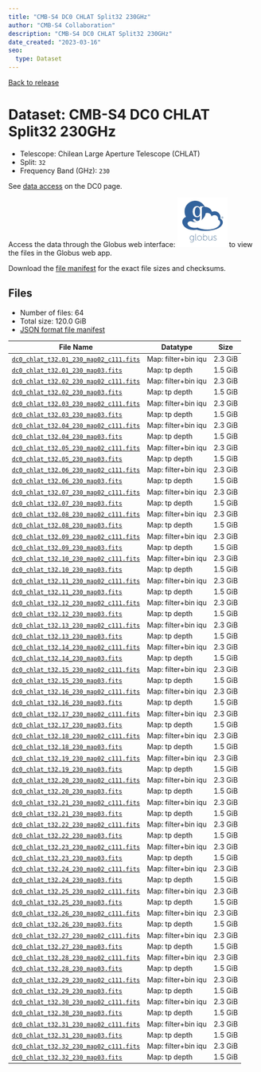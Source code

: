 ```yaml
---
title: "CMB-S4 DC0 CHLAT Split32 230GHz"
author: "CMB-S4 Collaboration"
description: "CMB-S4 DC0 CHLAT Split32 230GHz"
date_created: "2023-03-16"
seo:
  type: Dataset
---
```


[Back to release](./dc0.html#datasets)

# Dataset: CMB-S4 DC0 CHLAT Split32 230GHz

- Telescope: Chilean Large Aperture Telescope (CHLAT) 
- Split: `32`
- Frequency Band (GHz): `230`

See [data access](./dc0.html#data-access) on the DC0 page.

Access the data through the Globus web interface: [![Download via Globus](images/globus-logo.png)](https://app.globus.org/file-manager?origin_id=38f01147-f09e-483d-a552-3866669a846d&origin_path=%2Fdatareleases%2Fdc0%2Fmission%2Fchlat%2Fsplit32%2F230%2F) to view the files in the Globus web app.

Download the [file manifest](https://g-456d30.0ed28.75bc.data.globus.org/datareleases/dc0/mission/chlat/split32/230/manifest.json) for the exact file sizes and checksums.

## Files

- Number of files: 64
- Total size: 120.0 GiB
- [JSON format file manifest](https://g-456d30.0ed28.75bc.data.globus.org/datareleases/dc0/mission/chlat/split32/230/manifest.json)

|                                                                               File Name                                                                               |      Datatype       |  Size   |
| --------------------------------------------------------------------------------------------------------------------------------------------------------------------- | ------------------- | ------- |
| [`dc0_chlat_t32.01_230_map02_c111.fits`](https://g-456d30.0ed28.75bc.data.globus.org/datareleases/dc0/mission/chlat/split32/230/dc0_chlat_t32.01_230_map02_c111.fits) | Map: filter+bin iqu | 2.3 GiB |
| [`dc0_chlat_t32.01_230_map03.fits`](https://g-456d30.0ed28.75bc.data.globus.org/datareleases/dc0/mission/chlat/split32/230/dc0_chlat_t32.01_230_map03.fits)           | Map: tp depth       | 1.5 GiB |
| [`dc0_chlat_t32.02_230_map02_c111.fits`](https://g-456d30.0ed28.75bc.data.globus.org/datareleases/dc0/mission/chlat/split32/230/dc0_chlat_t32.02_230_map02_c111.fits) | Map: filter+bin iqu | 2.3 GiB |
| [`dc0_chlat_t32.02_230_map03.fits`](https://g-456d30.0ed28.75bc.data.globus.org/datareleases/dc0/mission/chlat/split32/230/dc0_chlat_t32.02_230_map03.fits)           | Map: tp depth       | 1.5 GiB |
| [`dc0_chlat_t32.03_230_map02_c111.fits`](https://g-456d30.0ed28.75bc.data.globus.org/datareleases/dc0/mission/chlat/split32/230/dc0_chlat_t32.03_230_map02_c111.fits) | Map: filter+bin iqu | 2.3 GiB |
| [`dc0_chlat_t32.03_230_map03.fits`](https://g-456d30.0ed28.75bc.data.globus.org/datareleases/dc0/mission/chlat/split32/230/dc0_chlat_t32.03_230_map03.fits)           | Map: tp depth       | 1.5 GiB |
| [`dc0_chlat_t32.04_230_map02_c111.fits`](https://g-456d30.0ed28.75bc.data.globus.org/datareleases/dc0/mission/chlat/split32/230/dc0_chlat_t32.04_230_map02_c111.fits) | Map: filter+bin iqu | 2.3 GiB |
| [`dc0_chlat_t32.04_230_map03.fits`](https://g-456d30.0ed28.75bc.data.globus.org/datareleases/dc0/mission/chlat/split32/230/dc0_chlat_t32.04_230_map03.fits)           | Map: tp depth       | 1.5 GiB |
| [`dc0_chlat_t32.05_230_map02_c111.fits`](https://g-456d30.0ed28.75bc.data.globus.org/datareleases/dc0/mission/chlat/split32/230/dc0_chlat_t32.05_230_map02_c111.fits) | Map: filter+bin iqu | 2.3 GiB |
| [`dc0_chlat_t32.05_230_map03.fits`](https://g-456d30.0ed28.75bc.data.globus.org/datareleases/dc0/mission/chlat/split32/230/dc0_chlat_t32.05_230_map03.fits)           | Map: tp depth       | 1.5 GiB |
| [`dc0_chlat_t32.06_230_map02_c111.fits`](https://g-456d30.0ed28.75bc.data.globus.org/datareleases/dc0/mission/chlat/split32/230/dc0_chlat_t32.06_230_map02_c111.fits) | Map: filter+bin iqu | 2.3 GiB |
| [`dc0_chlat_t32.06_230_map03.fits`](https://g-456d30.0ed28.75bc.data.globus.org/datareleases/dc0/mission/chlat/split32/230/dc0_chlat_t32.06_230_map03.fits)           | Map: tp depth       | 1.5 GiB |
| [`dc0_chlat_t32.07_230_map02_c111.fits`](https://g-456d30.0ed28.75bc.data.globus.org/datareleases/dc0/mission/chlat/split32/230/dc0_chlat_t32.07_230_map02_c111.fits) | Map: filter+bin iqu | 2.3 GiB |
| [`dc0_chlat_t32.07_230_map03.fits`](https://g-456d30.0ed28.75bc.data.globus.org/datareleases/dc0/mission/chlat/split32/230/dc0_chlat_t32.07_230_map03.fits)           | Map: tp depth       | 1.5 GiB |
| [`dc0_chlat_t32.08_230_map02_c111.fits`](https://g-456d30.0ed28.75bc.data.globus.org/datareleases/dc0/mission/chlat/split32/230/dc0_chlat_t32.08_230_map02_c111.fits) | Map: filter+bin iqu | 2.3 GiB |
| [`dc0_chlat_t32.08_230_map03.fits`](https://g-456d30.0ed28.75bc.data.globus.org/datareleases/dc0/mission/chlat/split32/230/dc0_chlat_t32.08_230_map03.fits)           | Map: tp depth       | 1.5 GiB |
| [`dc0_chlat_t32.09_230_map02_c111.fits`](https://g-456d30.0ed28.75bc.data.globus.org/datareleases/dc0/mission/chlat/split32/230/dc0_chlat_t32.09_230_map02_c111.fits) | Map: filter+bin iqu | 2.3 GiB |
| [`dc0_chlat_t32.09_230_map03.fits`](https://g-456d30.0ed28.75bc.data.globus.org/datareleases/dc0/mission/chlat/split32/230/dc0_chlat_t32.09_230_map03.fits)           | Map: tp depth       | 1.5 GiB |
| [`dc0_chlat_t32.10_230_map02_c111.fits`](https://g-456d30.0ed28.75bc.data.globus.org/datareleases/dc0/mission/chlat/split32/230/dc0_chlat_t32.10_230_map02_c111.fits) | Map: filter+bin iqu | 2.3 GiB |
| [`dc0_chlat_t32.10_230_map03.fits`](https://g-456d30.0ed28.75bc.data.globus.org/datareleases/dc0/mission/chlat/split32/230/dc0_chlat_t32.10_230_map03.fits)           | Map: tp depth       | 1.5 GiB |
| [`dc0_chlat_t32.11_230_map02_c111.fits`](https://g-456d30.0ed28.75bc.data.globus.org/datareleases/dc0/mission/chlat/split32/230/dc0_chlat_t32.11_230_map02_c111.fits) | Map: filter+bin iqu | 2.3 GiB |
| [`dc0_chlat_t32.11_230_map03.fits`](https://g-456d30.0ed28.75bc.data.globus.org/datareleases/dc0/mission/chlat/split32/230/dc0_chlat_t32.11_230_map03.fits)           | Map: tp depth       | 1.5 GiB |
| [`dc0_chlat_t32.12_230_map02_c111.fits`](https://g-456d30.0ed28.75bc.data.globus.org/datareleases/dc0/mission/chlat/split32/230/dc0_chlat_t32.12_230_map02_c111.fits) | Map: filter+bin iqu | 2.3 GiB |
| [`dc0_chlat_t32.12_230_map03.fits`](https://g-456d30.0ed28.75bc.data.globus.org/datareleases/dc0/mission/chlat/split32/230/dc0_chlat_t32.12_230_map03.fits)           | Map: tp depth       | 1.5 GiB |
| [`dc0_chlat_t32.13_230_map02_c111.fits`](https://g-456d30.0ed28.75bc.data.globus.org/datareleases/dc0/mission/chlat/split32/230/dc0_chlat_t32.13_230_map02_c111.fits) | Map: filter+bin iqu | 2.3 GiB |
| [`dc0_chlat_t32.13_230_map03.fits`](https://g-456d30.0ed28.75bc.data.globus.org/datareleases/dc0/mission/chlat/split32/230/dc0_chlat_t32.13_230_map03.fits)           | Map: tp depth       | 1.5 GiB |
| [`dc0_chlat_t32.14_230_map02_c111.fits`](https://g-456d30.0ed28.75bc.data.globus.org/datareleases/dc0/mission/chlat/split32/230/dc0_chlat_t32.14_230_map02_c111.fits) | Map: filter+bin iqu | 2.3 GiB |
| [`dc0_chlat_t32.14_230_map03.fits`](https://g-456d30.0ed28.75bc.data.globus.org/datareleases/dc0/mission/chlat/split32/230/dc0_chlat_t32.14_230_map03.fits)           | Map: tp depth       | 1.5 GiB |
| [`dc0_chlat_t32.15_230_map02_c111.fits`](https://g-456d30.0ed28.75bc.data.globus.org/datareleases/dc0/mission/chlat/split32/230/dc0_chlat_t32.15_230_map02_c111.fits) | Map: filter+bin iqu | 2.3 GiB |
| [`dc0_chlat_t32.15_230_map03.fits`](https://g-456d30.0ed28.75bc.data.globus.org/datareleases/dc0/mission/chlat/split32/230/dc0_chlat_t32.15_230_map03.fits)           | Map: tp depth       | 1.5 GiB |
| [`dc0_chlat_t32.16_230_map02_c111.fits`](https://g-456d30.0ed28.75bc.data.globus.org/datareleases/dc0/mission/chlat/split32/230/dc0_chlat_t32.16_230_map02_c111.fits) | Map: filter+bin iqu | 2.3 GiB |
| [`dc0_chlat_t32.16_230_map03.fits`](https://g-456d30.0ed28.75bc.data.globus.org/datareleases/dc0/mission/chlat/split32/230/dc0_chlat_t32.16_230_map03.fits)           | Map: tp depth       | 1.5 GiB |
| [`dc0_chlat_t32.17_230_map02_c111.fits`](https://g-456d30.0ed28.75bc.data.globus.org/datareleases/dc0/mission/chlat/split32/230/dc0_chlat_t32.17_230_map02_c111.fits) | Map: filter+bin iqu | 2.3 GiB |
| [`dc0_chlat_t32.17_230_map03.fits`](https://g-456d30.0ed28.75bc.data.globus.org/datareleases/dc0/mission/chlat/split32/230/dc0_chlat_t32.17_230_map03.fits)           | Map: tp depth       | 1.5 GiB |
| [`dc0_chlat_t32.18_230_map02_c111.fits`](https://g-456d30.0ed28.75bc.data.globus.org/datareleases/dc0/mission/chlat/split32/230/dc0_chlat_t32.18_230_map02_c111.fits) | Map: filter+bin iqu | 2.3 GiB |
| [`dc0_chlat_t32.18_230_map03.fits`](https://g-456d30.0ed28.75bc.data.globus.org/datareleases/dc0/mission/chlat/split32/230/dc0_chlat_t32.18_230_map03.fits)           | Map: tp depth       | 1.5 GiB |
| [`dc0_chlat_t32.19_230_map02_c111.fits`](https://g-456d30.0ed28.75bc.data.globus.org/datareleases/dc0/mission/chlat/split32/230/dc0_chlat_t32.19_230_map02_c111.fits) | Map: filter+bin iqu | 2.3 GiB |
| [`dc0_chlat_t32.19_230_map03.fits`](https://g-456d30.0ed28.75bc.data.globus.org/datareleases/dc0/mission/chlat/split32/230/dc0_chlat_t32.19_230_map03.fits)           | Map: tp depth       | 1.5 GiB |
| [`dc0_chlat_t32.20_230_map02_c111.fits`](https://g-456d30.0ed28.75bc.data.globus.org/datareleases/dc0/mission/chlat/split32/230/dc0_chlat_t32.20_230_map02_c111.fits) | Map: filter+bin iqu | 2.3 GiB |
| [`dc0_chlat_t32.20_230_map03.fits`](https://g-456d30.0ed28.75bc.data.globus.org/datareleases/dc0/mission/chlat/split32/230/dc0_chlat_t32.20_230_map03.fits)           | Map: tp depth       | 1.5 GiB |
| [`dc0_chlat_t32.21_230_map02_c111.fits`](https://g-456d30.0ed28.75bc.data.globus.org/datareleases/dc0/mission/chlat/split32/230/dc0_chlat_t32.21_230_map02_c111.fits) | Map: filter+bin iqu | 2.3 GiB |
| [`dc0_chlat_t32.21_230_map03.fits`](https://g-456d30.0ed28.75bc.data.globus.org/datareleases/dc0/mission/chlat/split32/230/dc0_chlat_t32.21_230_map03.fits)           | Map: tp depth       | 1.5 GiB |
| [`dc0_chlat_t32.22_230_map02_c111.fits`](https://g-456d30.0ed28.75bc.data.globus.org/datareleases/dc0/mission/chlat/split32/230/dc0_chlat_t32.22_230_map02_c111.fits) | Map: filter+bin iqu | 2.3 GiB |
| [`dc0_chlat_t32.22_230_map03.fits`](https://g-456d30.0ed28.75bc.data.globus.org/datareleases/dc0/mission/chlat/split32/230/dc0_chlat_t32.22_230_map03.fits)           | Map: tp depth       | 1.5 GiB |
| [`dc0_chlat_t32.23_230_map02_c111.fits`](https://g-456d30.0ed28.75bc.data.globus.org/datareleases/dc0/mission/chlat/split32/230/dc0_chlat_t32.23_230_map02_c111.fits) | Map: filter+bin iqu | 2.3 GiB |
| [`dc0_chlat_t32.23_230_map03.fits`](https://g-456d30.0ed28.75bc.data.globus.org/datareleases/dc0/mission/chlat/split32/230/dc0_chlat_t32.23_230_map03.fits)           | Map: tp depth       | 1.5 GiB |
| [`dc0_chlat_t32.24_230_map02_c111.fits`](https://g-456d30.0ed28.75bc.data.globus.org/datareleases/dc0/mission/chlat/split32/230/dc0_chlat_t32.24_230_map02_c111.fits) | Map: filter+bin iqu | 2.3 GiB |
| [`dc0_chlat_t32.24_230_map03.fits`](https://g-456d30.0ed28.75bc.data.globus.org/datareleases/dc0/mission/chlat/split32/230/dc0_chlat_t32.24_230_map03.fits)           | Map: tp depth       | 1.5 GiB |
| [`dc0_chlat_t32.25_230_map02_c111.fits`](https://g-456d30.0ed28.75bc.data.globus.org/datareleases/dc0/mission/chlat/split32/230/dc0_chlat_t32.25_230_map02_c111.fits) | Map: filter+bin iqu | 2.3 GiB |
| [`dc0_chlat_t32.25_230_map03.fits`](https://g-456d30.0ed28.75bc.data.globus.org/datareleases/dc0/mission/chlat/split32/230/dc0_chlat_t32.25_230_map03.fits)           | Map: tp depth       | 1.5 GiB |
| [`dc0_chlat_t32.26_230_map02_c111.fits`](https://g-456d30.0ed28.75bc.data.globus.org/datareleases/dc0/mission/chlat/split32/230/dc0_chlat_t32.26_230_map02_c111.fits) | Map: filter+bin iqu | 2.3 GiB |
| [`dc0_chlat_t32.26_230_map03.fits`](https://g-456d30.0ed28.75bc.data.globus.org/datareleases/dc0/mission/chlat/split32/230/dc0_chlat_t32.26_230_map03.fits)           | Map: tp depth       | 1.5 GiB |
| [`dc0_chlat_t32.27_230_map02_c111.fits`](https://g-456d30.0ed28.75bc.data.globus.org/datareleases/dc0/mission/chlat/split32/230/dc0_chlat_t32.27_230_map02_c111.fits) | Map: filter+bin iqu | 2.3 GiB |
| [`dc0_chlat_t32.27_230_map03.fits`](https://g-456d30.0ed28.75bc.data.globus.org/datareleases/dc0/mission/chlat/split32/230/dc0_chlat_t32.27_230_map03.fits)           | Map: tp depth       | 1.5 GiB |
| [`dc0_chlat_t32.28_230_map02_c111.fits`](https://g-456d30.0ed28.75bc.data.globus.org/datareleases/dc0/mission/chlat/split32/230/dc0_chlat_t32.28_230_map02_c111.fits) | Map: filter+bin iqu | 2.3 GiB |
| [`dc0_chlat_t32.28_230_map03.fits`](https://g-456d30.0ed28.75bc.data.globus.org/datareleases/dc0/mission/chlat/split32/230/dc0_chlat_t32.28_230_map03.fits)           | Map: tp depth       | 1.5 GiB |
| [`dc0_chlat_t32.29_230_map02_c111.fits`](https://g-456d30.0ed28.75bc.data.globus.org/datareleases/dc0/mission/chlat/split32/230/dc0_chlat_t32.29_230_map02_c111.fits) | Map: filter+bin iqu | 2.3 GiB |
| [`dc0_chlat_t32.29_230_map03.fits`](https://g-456d30.0ed28.75bc.data.globus.org/datareleases/dc0/mission/chlat/split32/230/dc0_chlat_t32.29_230_map03.fits)           | Map: tp depth       | 1.5 GiB |
| [`dc0_chlat_t32.30_230_map02_c111.fits`](https://g-456d30.0ed28.75bc.data.globus.org/datareleases/dc0/mission/chlat/split32/230/dc0_chlat_t32.30_230_map02_c111.fits) | Map: filter+bin iqu | 2.3 GiB |
| [`dc0_chlat_t32.30_230_map03.fits`](https://g-456d30.0ed28.75bc.data.globus.org/datareleases/dc0/mission/chlat/split32/230/dc0_chlat_t32.30_230_map03.fits)           | Map: tp depth       | 1.5 GiB |
| [`dc0_chlat_t32.31_230_map02_c111.fits`](https://g-456d30.0ed28.75bc.data.globus.org/datareleases/dc0/mission/chlat/split32/230/dc0_chlat_t32.31_230_map02_c111.fits) | Map: filter+bin iqu | 2.3 GiB |
| [`dc0_chlat_t32.31_230_map03.fits`](https://g-456d30.0ed28.75bc.data.globus.org/datareleases/dc0/mission/chlat/split32/230/dc0_chlat_t32.31_230_map03.fits)           | Map: tp depth       | 1.5 GiB |
| [`dc0_chlat_t32.32_230_map02_c111.fits`](https://g-456d30.0ed28.75bc.data.globus.org/datareleases/dc0/mission/chlat/split32/230/dc0_chlat_t32.32_230_map02_c111.fits) | Map: filter+bin iqu | 2.3 GiB |
| [`dc0_chlat_t32.32_230_map03.fits`](https://g-456d30.0ed28.75bc.data.globus.org/datareleases/dc0/mission/chlat/split32/230/dc0_chlat_t32.32_230_map03.fits)           | Map: tp depth       | 1.5 GiB |
